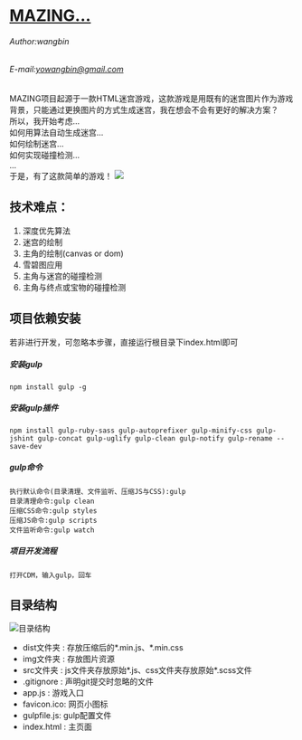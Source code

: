 # [MAZING...](http://yowangbin.com/maze/index.html)
###### Author:wangbin
###### E-mail:yowangbin@gmail.com
MAZING项目起源于一款HTML迷宫游戏，这款游戏是用既有的迷宫图片作为游戏背景，只能通过更换图片的方式生成迷宫，我在想会不会有更好的解决方案？   
所以，我开始考虑...        
如何用算法自动生成迷宫...       
如何绘制迷宫...       
如何实现碰撞检测...       
...     
于是，有了这款简单的游戏！
![](http://7xpx89.com1.z0.glb.clouddn.com/maze_1.png"欢迎Star")
## 技术难点：
1. 深度优先算法    
2. 迷宫的绘制    
3. 主角的绘制(canvas or dom)    
4. 雪碧图应用    
5. 主角与迷宫的碰撞检测    
6. 主角与终点或宝物的碰撞检测    

## 项目依赖安装
若非进行开发，可忽略本步骤，直接运行根目录下index.html即可
##### 安装gulp
    npm install gulp -g
##### 安装gulp插件
    npm install gulp-ruby-sass gulp-autoprefixer gulp-minify-css gulp-jshint gulp-concat gulp-uglify gulp-clean gulp-notify gulp-rename --save-dev
##### gulp命令
    执行默认命令(目录清理、文件监听、压缩JS与CSS):gulp
    目录清理命令:gulp clean
    压缩CSS命令:gulp styles
    压缩JS命令:gulp scripts
    文件监听命令:gulp watch
##### 项目开发流程
    打开CDM，输入gulp，回车

## 目录结构
![目录结构](http://7xpx89.com1.z0.glb.clouddn.com/2016-06-08_125516.png "目录结构")  
* dist文件夹 : 存放压缩后的*.min.js、*.min.css
* img文件夹  : 存放图片资源
* src文件夹  : js文件夹存放原始*.js、css文件夹存放原始*.scss文件
* .gitignore : 声明git提交时忽略的文件
* app.js     : 游戏入口
* favicon.ico: 网页小图标
* gulpfile.js: gulp配置文件
* index.html : 主页面



